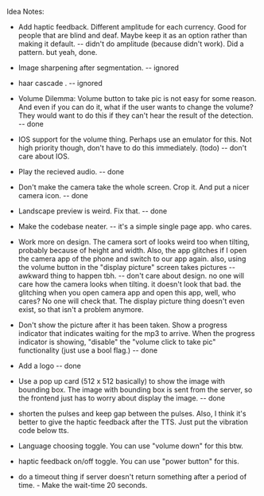 Idea Notes:

* Add haptic feedback. Different amplitude for each currency. Good for people that are blind and deaf. Maybe keep it as an option rather than making it default.
  -- didn't do amplitude (because didn't work). Did a pattern. but yeah, done.

* Image sharpening after segmentation. 
  -- ignored

* haar cascade .
  -- ignored

* Volume Dilemma: Volume button to take pic is not easy for some reason. And even if you can do it, what if the user wants to change the volume? They would want to do this if they can't hear the result of the detection. 
 -- done

* IOS support for the volume thing. Perhaps use an emulator for this. Not high priority though, don't have to do this immediately. (todo)
  -- don't care about IOS.

* Play the recieved audio. 
  -- done

* Don't make the camera take the whole screen. Crop it. And put a nicer camera icon.
  -- done

* Landscape preview is weird. Fix that. 
  -- done

* Make the codebase neater. 
  -- it's a simple single page app. who cares.

* Work more on design. The camera sort of looks weird too when tilting, probably because of height and width. Also, 
  the app glitches if I open the camera app of the phone and switch to our app again. also, using the volume button in the "display picture"
  screen takes pictures -- awkward thing to happen tbh. 
  -- don't care about design. no one will care how the camera looks when tilting. it doesn't look that bad. the glitching when you 
     open camera app and open this app, well, who cares? No one will check that. The display picture thing doesn't even exist, so that
     isn't a problem anymore.

* Don't show the picture after it has been taken. Show a progress indicator that indicates waiting for the mp3 to arrive. When the progress
  indicator is showing, "disable" the "volume click to take pic" functionality (just use a bool flag.) 
  -- done

* Add a logo
  -- done
 
* Use a pop up card (512 x 512 basically) to show the image with bounding box. The image with bounding box is sent from the server, so the frontend
  just has to worry about display the image. 
  -- done

* shorten the pulses and keep gap between the pulses. Also, I think it's better to give the haptic feedback after the TTS. Just put the vibration code below tts.

* Language choosing toggle. You can use "volume down" for this btw. 

* haptic feedback on/off toggle. You can use "power button" for this. 

* do a timeout thing if server doesn't return something after a period of time. - Make the wait-time 20 seconds.
